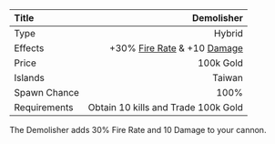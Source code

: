 |Title        | Demolisher      
|:-|-:
|Type         | Hybrid          
|Effects      |  +30% [Fire Rate](/upgrades/firerate.md) & +10 [Damage](/upgrades/damage.md)
|Price        | 100k Gold
|Islands      | Taiwan
|Spawn Chance | 100%
|Requirements | Obtain 10 kills and Trade 100k Gold   

The Demolisher adds 30% Fire Rate and 10 Damage to your cannon. 


